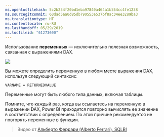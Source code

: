 ```yaml
---
ms.openlocfilehash: 5c2b254f20bd1eba97840a464a1b554cc4fe1238
ms.sourcegitcommit: 60dad5aa0d85db790553e537bf8ac34ee3289ba3
ms.translationtype: HT
ms.contentlocale: ru-RU
ms.lasthandoff: 05/29/2019
ms.locfileid: "61273600"
---
```

Использование **переменных** — исключительно полезная возможность, связанная с выражениями DAX.

![](media/7-4-dax-expressions/dax-variables_1.png)

Вы можете определить переменную в любом месте выражения DAX, используя следующий синтаксис:

    VARNAME = RETURNEDVALUE

Переменные могут быть любого типа данных, включая таблицы.

Помните, что каждый раз, когда вы ссылаетесь на переменную в выражении DAX, Power BI приходится повторно вычислять ее значение в соответствии с определением. По этой причине рекомендуется не повторять переменные в функции.

> Видео от [Альберто Феррари (Alberto Ferrari), SQLBI](http://www.sqlbi.com/learning-dax)
> 
> 

